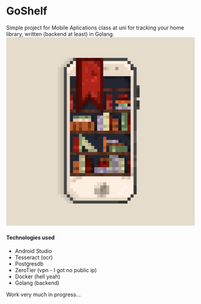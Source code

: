 # GoShelf
Simple project for Mobile Aplications class at uni for tracking your home library, written (backend at least) in Golang.
![logo](./misc/logo.jpg)

#### Technologies used
* Android Studio
* Tesseract (ocr)
* Postgresdb 
* ZeroTier (vpn - I got no public ip)
* Docker (hell yeah)
* Golang (backend)

Work very much in progress...
